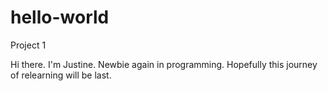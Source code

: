# hello-world
Project 1

Hi there. I'm Justine. Newbie again in programming. 
Hopefully this journey of relearning will be last.
